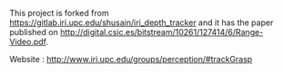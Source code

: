 This project is forked from https://gitlab.iri.upc.edu/shusain/iri_depth_tracker and it has the paper published on http://digital.csic.es/bitstream/10261/127414/6/Range-Video.pdf.

Website : http://www.iri.upc.edu/groups/perception/#trackGrasp
